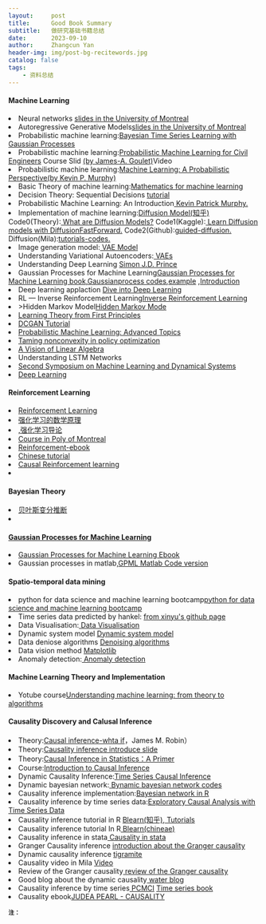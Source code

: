 ```yaml
---
layout:     post
title:      Good Book Summary
subtitle:   做研究基础书籍总结
date:       2023-09-10
author:     Zhangcun Yan
header-img: img/post-bg-recitewords.jpg
catalog: false
tags:
    - 资料总结
---
```


#### Machine Learning
<li>Neural networks <a href="https://yanzhangcun.github.io/files//ebooks/14_autoencoders.pdf"> slides in the University of Montreal</a></li>
<li>Autoregressive Generative Models<a href="https://yanzhangcun.github.io/files//ebooks/14_autoregressive_gen.pdf">slides in the University of Montreal</a> </li>
<li>Probabilistic machine learning:<a href="https://drive.google.com/file/d/1Yo700CwX0aYi6VI1iUA3p7pGRGIKZ4O6/view?usp=drive_link">Bayesian Time Series Learning with Gaussian Processes</a></li>
<li>Probabilistic machine learning:<a href="https://drive.google.com/file/d/15sNg4cVLh9-nTl9zACnRkhfVtu5P5mgV/view?usp=drive_link">Probabilistic Machine Learning for Civil Engineers</a> Course Slid <a href="https://profs.polymtl.ca/jagoulet/Site/Goulet_web_page_BOOK.html"> (by James-A. Goulet)</a>Video<a href="https://www.youtube.com/watch?v=31zpK8uYs00&list=PLSng2CrfnjmoZMERizqkt3VU6y27QlTvD"></a> </li>
<li>Probabilistic machine learning:<a href="https://drive.google.com/file/d/1uv2UMoEhgAorrv40Tw-cNF4sYeylWfpj/view?usp=sharing">Machine Learning: A Probabilistic Perspective(by Kevin P. Murphy)</a></li>
<li>Basic Theory of machine learning:<a href="https://drive.google.com/file/d/1jn38qhhvNMHuUqHtGO622s40UjwCv7kd/view?usp=drive_link">Mathematics for machine learning</a></li>

<li> Decision Theory: Sequential Decisions <a href="https://www.cs.ubc.ca/~kevinlb/teaching/cs322%20-%202005-6/Lectures/lect32.pdf#:~:text=A%20sequential%20decision%20problem%20consists%20of%20a%20sequence,known%20at%20the%20time%20decision%20Di%20is%20made.">tutorial</a></li>
<li> Probabilistic Machine Learning: An Introduction<a href="https://probml.github.io/pml-book/book1.html"> Kevin Patrick Murphy.</a> </li>
<li>Implementation of machine learning:<a href="https://zhuanlan.zhihu.com/p/525106459">Diffusion Model(知乎)</a> 
    Code0(Theory):<a href="https://lilianweng.github.io/posts/2021-07-11-diffusion-models/"> What are Diffusion Models?</a>
    Code1(Kaggle):<a href="https://www.kaggle.com/discussions/general/412942"> Learn Diffusion models with DiffusionFastForward.</a>
    Code2(Github):<a href="https://github.com/openai/guided-diffusion">guided-diffusion.</a>
    Diffusion(Mila):<a href="https://drive.google.com/drive/folders/1G4AlTbAdMbP9JEsNcl2SB2a3R-ZSW1Pi?usp=drive_link">tutorials-codes.</a>
</li>
<li>Image generation model:<a href="https://lilianweng.github.io/posts/2018-08-12-vae/"> VAE Model</a></li>
<li> Understanding Variational Autoencoders:<a href="https://towardsdatascience.com/understanding-variational-autoencoders-vaes-f70510919f73"> VAEs</a> </li>
<li> Understanding Deep Learning <a href="https://udlbook.github.io/udlbook/">Simon J.D. Prince</a> </li>
<li>Gaussian Processes for Machine Learning<a href="https://gaussianprocess.org/gpml/chapters/RW.pdf">Gaussian Processes for Machine Learning book</a>,<a href="https://gaussianprocess.org/#code">Gaussianprocess codes</a>,<a href="http://www.infinitecuriosity.org/vizgp/">example</a> ,<a href="https://gaussianprocess.org/gpml/code/matlab/doc/">Introduction </a></li>
<li>Deep learning applaction <a href="https://zh.d2l.ai/index.html">Dive into Deep Learning</a></li>
<li>RL — Inverse Reinforcement Learning<a href="https://jonathan-hui.medium.com/rl-inverse-reinforcement-learning-56c739acfb5a">Inverse Reinforcement Learning </a></li>
<li>>Hidden Markov Model<a href="https://stathwang.github.io/part-of-speech-tagging-with-trigram-hidden-markov-models-and-the-viterbi-algorithm.html#part-of-speech-tagging-with-trigram-hidden-markov-models-and-the-viterbi-algorithm">Hidden Markov Mode</a></li>
<li><a href="https://www.di.ens.fr/~fbach/">Learning Theory from First Principles</a></li>
<li><a href="https://brsoff.github.io/tutorials/beginner/dcgan_faces_tutorial.html">DCGAN Tutorial</a></li>
<li><a href="https://probml.github.io/pml-book/book2.html">Probabilistic Machine Learning: Advanced Topics</a></li>
<li><a  href="https://yuxinchen2020.github.io/slides/EntropyNPG_slides.pdf">Taming nonconvexity in policy optimization</a></li>
<li><a href="https://ocw.mit.edu/courses/res-18-010-a-2020-vision-of-linear-algebra-spring-2020/resources/videos/">A Vision of Linear Algebra</a></li>
<li>Understanding LSTM Networks<a href="https://colah.github.io/posts/2015-08-Understanding-LSTMs/"></a></li>
<li><a href="http://www.fields.utoronto.ca/activities/20-21/dynamical">Second Symposium on Machine Learning and Dynamical Systems</a></li>
<li><a href="https://www.deeplearningbook.org/">Deep Learning</a></li>

#### Reinforcement Learning
<li><a href="https://zhuanlan.zhihu.com/p/28084942">Reinforcement Learning</a></li>
<li><a href="https://www.bilibili.com/video/BV1sd4y167NS/?spm_id_from=333.337.search-card.all.click&vd_source=eadde1477a58ba202d5070a8f223d4d4">强化学习的数学原理</a></li>
<li><a href="https://rl.qiwihui.com/zh-cn/latest/">,强化学习导论</a></li>
<li><a href="https://chandar-lab.github.io/INF8250AE/)Reinforcement-ebook">Course in Poly of Montreal</a></li>
<li><a href="https://yanzhangcun.github.io/files/ebooks/Reinforcement%20Learning.pdf">Reinforcement-ebook</a></li>
<li><a href="https://www.cnblogs.com/skykill/p/6786629.html">Chinese tutorial</a></li>
<li><a href="https://crl.causalai.net/crl-icml20.pdf">Causal Reinforcement learning</a><li>
    
#### Bayesian Theory 
<li><a href="https://yxnchen.github.io/research/%E5%8F%98%E5%88%86%E8%B4%9D%E5%8F%B6%E6%96%AF%E6%8E%A8%E6%96%AD%E7%AC%94%E8%AE%B0/#%E5%8F%98%E5%88%86%E8%B4%9D%E5%8F%B6%E6%96%AF%E6%8E%A8%E6%96%AD"</a>贝叶斯变分推断<li>    

#### Gaussian Processes for Machine Learning
<li> Gaussian Processes for Machine Learning<a href="https://yanzhangcun.github.io/blob/master/files/ebooks/Gaussian%20Processes%20for%20Machine%20Learnin.pdf"> Ebook</a> </li>
<li> Gaussian processes in matlab<a href="https://gaussianprocess.org/gpml/code/matlab/doc/">,GPML Matlab Code version</a></li>

    
#### Spatio-temporal data mining

<li>python for data science and machine learning bootcamp<a href="https://www.udemy.com/course/python-for-data-science-and-machine-learning-bootcamp/">python for data science and machine learning bootcamp</a></li>
<li>Time series data predicted by hankel: <a href="https://nbviewer.org/github/xinychen/transdim/blob/master/toy-examples/SLRMC.ipynb"> from xinyu's github page</a></li>
<li>Data Visualisation:<a href="https://d3-graph-gallery.com/about.html"> Data Visualisation </a></li>
<li>Dynamic system model <a href="https://www.algorithmicdynamics.net/research.html">Dynamic system model</a></li>
<li>Data deniose algorithms <a href="https://www.kaggle.com/code/residentmario/denoising-algorithms/notebook"> Denoising algorithms</a></li>
<li>Data vision method <a href="https://matplotlib.org/2.0.2/gallery.html"> Matplotlib </a></li>
<li>Anomaly detection:<a href="https://neptune.ai/blog/anomaly-detection-in-time-series"> Anomaly detection</a></li>


####  Machine Learning Theory and Implementation
<li>Yotube course<a href="https://www.cs.huji.ac.il/~shais/IML2014.html">Understanding machine learning: from theory to algorithms</a></li>




#### Causality Discovery and Calusal Inference 
<li>Theory:<a href="https://drive.google.com/file/d/1aa334ZbTJ5uO_daMAPFW9MVto3yZaEot/view?usp=drive_link">Causal inference-whta if</a>，James M. Robin）</li>
<li>Theory:<a href="https://drive.google.com/file/d/1LdXuLKHh8lNffSFGkoURRHMy0pVjjyqU/view?usp=drive_link">Causality inference introduce slide</a></li>
<li>Theory:<a href="https://drive.google.com/file/d/18ZXk1VVblTBpEWR-i6nJ7sZZ39dsVSnp/view?usp=drive_link">Causal Inference in Statistics：A Primer</a>
<li>Course:<a href="https://www.bradyneal.com/causal-inference-course">Introduction to Causal Inference</a></li>
<li>Dynamic Causality Inference:<a href="https://donskerclass.github.io/CausalEconometrics/TimeSeries.html">Time Series Causal Inference</a></li> 
<li>Dynamic bayesian network:<a href="https://github.com/dkesada/dbnR"> Bynamic bayesian network codes</a></li>
<li>Causality inference implementation:<a href="https://drive.google.com/file/d/1Xb8sRTLp5_8uUSDV1T1qcQgG-SdbcIKS/view?usp=drive_link">Bayesian network in R</a> </li>
<li>Causality inference by time series data:<a href="https://drive.google.com/file/d/1oj9Q2nMXEvtJG1606asQpf18ZU1CUsFq/view?usp=drive_link">Exploratory Causal Analysis with Time Series Data</a></li>
<li>Causality inference tutorial in R <a href="https://zhuanlan.zhihu.com/p/630493059"> Blearn(知乎)</a>,<a href="https://www.bnlearn.com/examples/useR19-tutorial/"> Tutorials</a> </li> 
<li>Causality inference tutorial In R<a href="https://yanzhangcun.github.io/files/blearn_bn.pdf"> Blearn(chineae)</a></li>
<li>Causality inference in stata<a href="https://www.stata.com/meeting/china20-Uone-Tech/slides/China20_Jin.pdf"> Causality in stata</a></li>
<li>Granger Causality inference <a href="https://zhuanlan.zhihu.com/p/461575896"> introduction about the Granger causality</a> </li>
<li>Dynamic causality inference <a href="https://jakobrunge.github.io/tigramite/"> tigramite </a> </li>    
<li>Causality video in Mila <a href="https://www.bilibili.com/video/BV1Rq4y1B7aG/?spm_id_from=333.788.recommend_more_video.6&vd_source=eadde1477a58ba202d5070a8f223d4d4"> Video</a> </li>
<li>Review of the Granger causality<a href="https://arxiv.org/pdf/2105.02675.pdf"> review of the Granger causality</a></li>
<li>Good blog about the dynamic causality<a href="https://waterprogramming.wordpress.com/list-of-important-posts/"> water blog</a> </li>
<li>Causality inference by time series<a href="https://www.belmontforum.org/wp-content/uploads/2018/04/Causal-Inference-and-Complex-Network-Methods-for-the-Geosciences.pdf"> PCMCI</a> <a href="https://phdinds-aim.github.io/time_series_handbook/Preface/Preface.html">Time series book</a> </li>
<li>Causality ebook<a href="http://bayes.cs.ucla.edu/BOOK-2K/index.html">JUDEA PEARL - CAUSALITY </a></li>

<small>**注：**</small>

